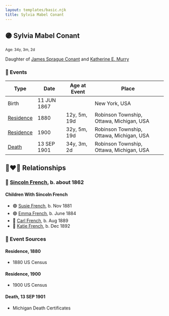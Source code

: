 ```yaml
---
layout: templates/basic.njk
title: Sylvia Mabel Conant
---
```

## 🟣 Sylvia Mabel Conant
<small>Age: 34y, 3m, 2d</small>

Daughter of [James Sprague Conant](/people/6/62404416) and [Katherine E. Murry](/people/2/25746290)

### 📆 Events

Type | Date | Age at Event | Place
------ | ------ | ------ | ------
Birth | 11 JUN 1867 |  | New York, USA
[Residence](#event-event-0) | 1880 | 12y, 5m, 19d | Robinson Township, Ottawa, Michigan, USA
[Residence](#event-event-1) | 1900 | 32y, 5m, 19d | Robinson Township, Ottawa, Michigan, USA
[Death](#event-event-5) | 13 SEP 1901 | 34y, 3m, 2d | Robinson Township, Ottawa, Michigan, USA

## 👩‍❤️‍👨 Relationships

### 🔵 [Sincoln French](/people/6/69338120), b. about 1862

#### Children With Sincoln French
* 🟣 [Susie French](/people/1/14699520), b. Nov 1881
* 🟣 [Emma French](/people/4/42805740), b. June 1884
* 🔵 [Carl French](/people/5/56637000), b. Aug 1889
* 🔵 [Katie French](/people/2/2635370), b. Dec 1892
### 📰 Event Sources

#### <a id="event-event-0"></a> Residence, 1880
* 1880 US Census

#### <a id="event-event-1"></a> Residence, 1900
* 1900 US Census

#### <a id="event-event-5"></a> Death, 13 SEP 1901
* Michigan Death Certificates
